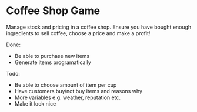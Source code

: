 # Coffee Shop Game
Manage stock and pricing in a coffee shop. Ensure you have bought enough ingredients to sell coffee, choose a price and make a profit!

Done:
- Be able to purchase new items
- Generate items programatically

Todo:
- Be able to choose amount of item per cup
- Have customers buy/not buy items and reasons why
- More variables e.g. weather, reputation etc.
- Make it look nice
